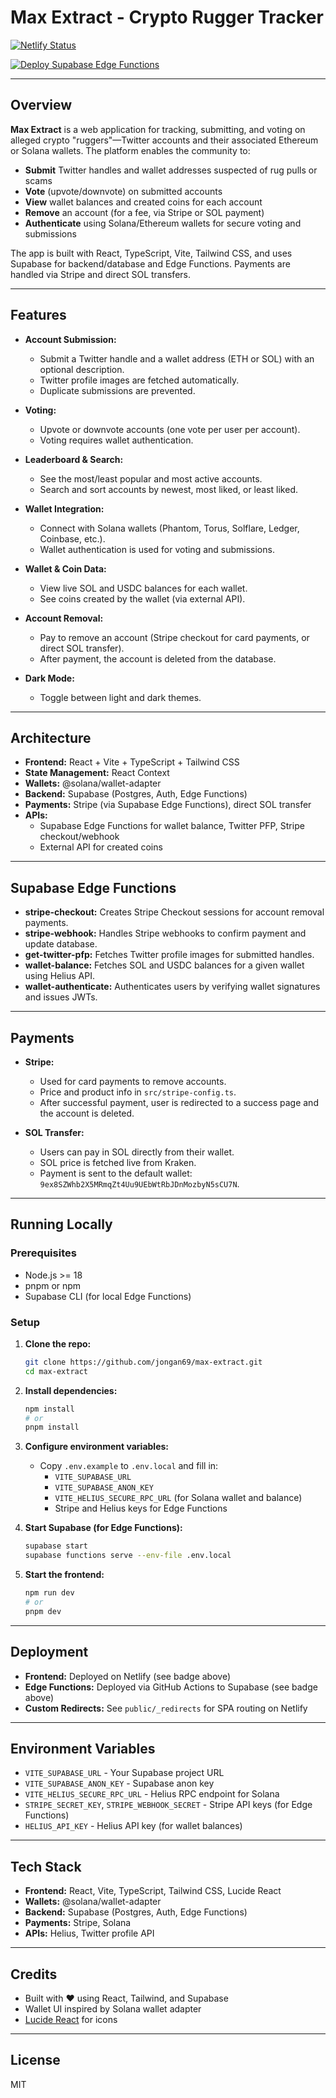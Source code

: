 # Max Extract - Crypto Rugger Tracker

[![Netlify Status](https://api.netlify.com/api/v1/badges/e4a42de0-6a37-4db7-975d-e6515adbe047/deploy-status)](https://app.netlify.com/sites/max-extract/deploys)

[![Deploy Supabase Edge Functions](https://github.com/jongan69/max-extract/actions/workflows/deploy.yml/badge.svg)](https://github.com/jongan69/max-extract/actions/workflows/deploy.yml)

---

## Overview

**Max Extract** is a web application for tracking, submitting, and voting on alleged crypto "ruggers"—Twitter accounts and their associated Ethereum or Solana wallets. The platform enables the community to:

- **Submit** Twitter handles and wallet addresses suspected of rug pulls or scams
- **Vote** (upvote/downvote) on submitted accounts
- **View** wallet balances and created coins for each account
- **Remove** an account (for a fee, via Stripe or SOL payment)
- **Authenticate** using Solana/Ethereum wallets for secure voting and submissions

The app is built with React, TypeScript, Vite, Tailwind CSS, and uses Supabase for backend/database and Edge Functions. Payments are handled via Stripe and direct SOL transfers.

---

## Features

- **Account Submission:**
  - Submit a Twitter handle and a wallet address (ETH or SOL) with an optional description.
  - Twitter profile images are fetched automatically.
  - Duplicate submissions are prevented.

- **Voting:**
  - Upvote or downvote accounts (one vote per user per account).
  - Voting requires wallet authentication.

- **Leaderboard & Search:**
  - See the most/least popular and most active accounts.
  - Search and sort accounts by newest, most liked, or least liked.

- **Wallet Integration:**
  - Connect with Solana wallets (Phantom, Torus, Solflare, Ledger, Coinbase, etc.).
  - Wallet authentication is used for voting and submissions.

- **Wallet & Coin Data:**
  - View live SOL and USDC balances for each wallet.
  - See coins created by the wallet (via external API).

- **Account Removal:**
  - Pay to remove an account (Stripe checkout for card payments, or direct SOL transfer).
  - After payment, the account is deleted from the database.

- **Dark Mode:**
  - Toggle between light and dark themes.

---

## Architecture

- **Frontend:** React + Vite + TypeScript + Tailwind CSS
- **State Management:** React Context
- **Wallets:** @solana/wallet-adapter
- **Backend:** Supabase (Postgres, Auth, Edge Functions)
- **Payments:** Stripe (via Supabase Edge Functions), direct SOL transfer
- **APIs:**
  - Supabase Edge Functions for wallet balance, Twitter PFP, Stripe checkout/webhook
  - External API for created coins

---

## Supabase Edge Functions

- **stripe-checkout:** Creates Stripe Checkout sessions for account removal payments.
- **stripe-webhook:** Handles Stripe webhooks to confirm payment and update database.
- **get-twitter-pfp:** Fetches Twitter profile images for submitted handles.
- **wallet-balance:** Fetches SOL and USDC balances for a given wallet using Helius API.
- **wallet-authenticate:** Authenticates users by verifying wallet signatures and issues JWTs.

---

## Payments

- **Stripe:**
  - Used for card payments to remove accounts.
  - Price and product info in `src/stripe-config.ts`.
  - After successful payment, user is redirected to a success page and the account is deleted.

- **SOL Transfer:**
  - Users can pay in SOL directly from their wallet.
  - SOL price is fetched live from Kraken.
  - Payment is sent to the default wallet: `9ex8SZWhb2X5MRmqZt4Uu9UEbWtRbJDnMozbyN5sCU7N`.

---

## Running Locally

### Prerequisites
- Node.js >= 18
- pnpm or npm
- Supabase CLI (for local Edge Functions)

### Setup

1. **Clone the repo:**
   ```bash
   git clone https://github.com/jongan69/max-extract.git
   cd max-extract
   ```
2. **Install dependencies:**
   ```bash
   npm install
   # or
   pnpm install
   ```
3. **Configure environment variables:**
   - Copy `.env.example` to `.env.local` and fill in:
     - `VITE_SUPABASE_URL`
     - `VITE_SUPABASE_ANON_KEY`
     - `VITE_HELIUS_SECURE_RPC_URL` (for Solana wallet and balance)
     - Stripe and Helius keys for Edge Functions

4. **Start Supabase (for Edge Functions):**
   ```bash
   supabase start
   supabase functions serve --env-file .env.local
   ```
5. **Start the frontend:**
   ```bash
   npm run dev
   # or
   pnpm dev
   ```

---

## Deployment

- **Frontend:** Deployed on Netlify (see badge above)
- **Edge Functions:** Deployed via GitHub Actions to Supabase (see badge above)
- **Custom Redirects:** See `public/_redirects` for SPA routing on Netlify

---

## Environment Variables

- `VITE_SUPABASE_URL` - Your Supabase project URL
- `VITE_SUPABASE_ANON_KEY` - Supabase anon key
- `VITE_HELIUS_SECURE_RPC_URL` - Helius RPC endpoint for Solana
- `STRIPE_SECRET_KEY`, `STRIPE_WEBHOOK_SECRET` - Stripe API keys (for Edge Functions)
- `HELIUS_API_KEY` - Helius API key (for wallet balances)

---

## Tech Stack

- **Frontend:** React, Vite, TypeScript, Tailwind CSS, Lucide React
- **Wallets:** @solana/wallet-adapter
- **Backend:** Supabase (Postgres, Auth, Edge Functions)
- **Payments:** Stripe, Solana
- **APIs:** Helius, Twitter profile API

---

## Credits

- Built with ❤️ using React, Tailwind, and Supabase
- Wallet UI inspired by Solana wallet adapter
- [Lucide React](https://lucide.dev/) for icons

---

## License

MIT
